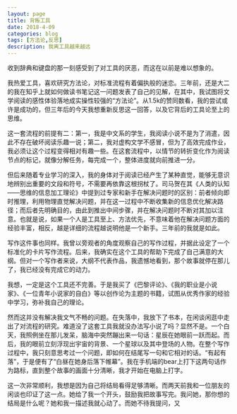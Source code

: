 ```yaml
---
layout: page
title: 背叛工具
date: 2018-4-09
categories: blog
tags: [方法论,反思]
description: 我离工具越来越远
---
```


收到辞典和键盘的那一刻感受到了对工具的厌恶，而这在以前是难以想象的。

我热爱工具，喜欢研究方法论，对标准流程有着偏执般的迷恋。三年前，还是大二的我在知乎上就如何做读书笔记这一问题发表了自己的见解，在其中，我试图将文学阅读的感性体验落地成实操性较强的“方法论”。从1.5k的赞同数看，我的尝试或许是成功的，但三年后的今天我想重新反思这一回答，以及它背后的工具论至上的思维。

这一套流程的前提有二：第一，我是中文系的学生，我阅读小说不是为了消遣，因此不存在破坏阅读乐趣一说；第二，我对虚构文学不感冒，但为了高效完成作业，我必须让这个过程变得相对有趣一些。在这套流程中，以情节的转折变化作为阅读节点的标记，就像分解任务，每完成一个，整体进度就向前推进一分。

但后来随着专业学习的深入，我的身体对于阅读已经产生了某种直觉，能够无意识地辨别出重要的文段和符号，不需要再依靠这根拐杖了。司马贺在其《人类的认知——思维的信息加工理论》中提到过专家和新手在解决问题时的区别：前者倾向即时推理，利用物理直觉解决问题，并在这一过程中不断收集新的信息优化解决路径；而后者先明确目的，由此到推出中间步骤，并在解决问题时不断对其加以注意。也就是说，如果一个人是工具至上、方法优先，不意味着他在解决问题方面的经验丰富，相反，越是详细的流程越说明他是一个新手。三年前的我就是如此。

写作这件事也同样。我曾以旁观者的角度观察自己的写作过程，并据此设定了一个标准化的卡片写作流程。后来，我确实在这个工具的帮助下完成了自己满意的大纲。但对一个写作者来说，大纲不代表作品，我遗憾地看到，那个故事就停在那儿了，我已经没有完成它的动力。

我想，一定是这个工具还不完善。于是我买了《巴黎评论》、《我的职业是小说家》、《一位青年小说家的自白》等以创作论为主题的书籍，试图从优秀作家的经验中学习，弥补我自己的理论。

然而这并没有解决我文气不畅的问题。在失落中，我放下了书本，在闲谈闲逛中走出了对流程的研究。难道没了这套工具我就没办法写小说了吗？显然不是。一个白天，我照例坐在那儿发呆，脑海中突然蹦出来一句话：星辰在她眼前一跃而起。而后，我的眼前立刻浮现出宇宙的背景、一个星球以及其中登场的人物。在整个写作过程中，我只刻意思考过一个问题，即如何在结尾写一句和它相对的话。“有起有落”，于是便有了“白昼在她身后落下帷幕”。我在手机端的bear上打下这两句话作为路标，直到整个故事的画面十分清晰，我才开始在电脑上打字。

这一次非常顺利，我想是因为自己将结局看得足够清晰。而两天前我和一位朋友的闲谈也印证了这一点。她给了我一个开头，鼓励我把故事写完。我问她，那你想的结局是什么呢？她和我一描述我就心动了。而她不待我提问，又

